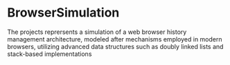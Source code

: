 # BrowserSimulation
The projects reprersents a simulation of a web browser history management architecture, modeled after mechanisms employed in modern browsers, utilizing advanced data structures such as doubly linked lists and stack-based implementations
